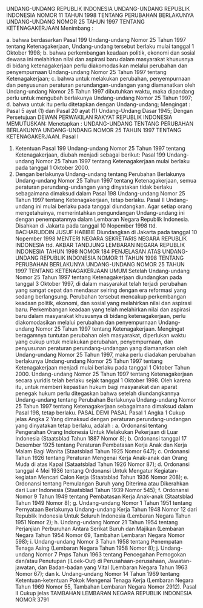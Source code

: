  UNDANG-UNDANG REPUBLIK INDONESIA UNDANG-UNDANG REPUBLIK INDONESIA NOMOR 11 TAHUN 1998 TENTANG PERUBAHAN BERLAKUNYA UNDANG-UNDANG NOMOR 25 TAHUN 1997 TENTANG KETENAGAKERJAAN
Menimbang :

a. bahwa berdasarkan Pasal 199 Undang-undang Nomor 25 Tahun 1997 tentang Ketenagakerjaan, Undang-undang tersebut berlaku mulai tanggal 1 Oktober 1998;
b. bahwa perkembangan keadaan politik, ekonomi dan sosial dewasa ini melahirkan nilai dan aspirasi baru dalam masyarakat khususnya di bidang ketenagakerjaan perlu diakomodasikan melalui perubahan dan penyempurnaan Undang-undang Nomor 25 Tahun 1997 tentang Ketenagakerjaan;
c. bahwa untuk melakukan perubahan, penyempurnaan dan penyusunan peraturan perundangan-undangan yang diamanatkan oleh Undang-undang Nomor 25 Tahun 1997 dibutuhkan waktu, maka dipandang perlu untuk mengubah berlakunya Undang-undang Nomor 25 Tahun 1997;
d. bahwa untuk itu perlu ditetapkan dengan Undang-undang;
Mengingat :
 Pasal 5 ayat (1) dan Pasal 20 ayat (1) Undang-Undang Dasar 1945; Dengan Persetujuan DEWAN PERWAKILAN RAKYAT REPUBLIK INDONESIA
MEMUTUSKAN:
 Menetapkan : UNDANG-UNDANG TENTANG PERUBAHAN BERLAKUNYA UNDANG-UNDANG NOMOR 25 TAHUN 1997 TENTANG KETENAGAKERJAAN.
Pasal I
1. Ketentuan Pasal 199 Undang-undang Nomor 25 Tahun 1997 tentang Ketenagakerjaan, diubah menjadi sebagai berikut:
Pasal 199
Undang-undang Nomor 25 Tahun 1997 tentang Ketenagakerjaan mulai berlaku pada tanggal 1 Oktober 2000.
2. Dengan berlakunya Undang-undang tentang Perubahan Berlakunya Undang-undang Nomor 25 Tahun 1997 tentang Ketenagakerjaan, semua peraturan perundang-undangan yang dinyatakan tidak berlaku sebagaimana dimaksud dalam Pasal 198 Undang-undang Nomor 25 Tahun 1997 tentang Ketenagakerjaan, tetap berlaku.
Pasal II
Undang-undang ini mulai berlaku pada tanggal diundangkan.
Agar setiap orang mengetahuinya, memerintahkan pengundangan Undang-undang ini dengan penempatannya dalam Lembaran Negara Republik Indonesia. Disahkan di Jakarta pada tanggal 10 Nopember 1998 ttd. BACHARUDDIN JUSUF HABIBIE Diundangkan di Jakarta pada tanggal 10 Nopember 1998 MENTERI NEGARA SEKRETARIS NEGARA REPUBLIK INDONESIA ttd. AKBAR TANDJUNG LEMBARAN NEGARA REPUBLIK INDONESIA TAHUN 1998 NOMOR 184 PENJELASAN ATAS UNDANG-UNDANG REPUBLIK INDONESIA NOMOR 11 TAHUN 1998 TENTANG PERUBAHAN BERLAKUNYA UNDANG-UNDANG NOMOR 25 TAHUN 1997 TENTANG KETENAGAKERJAAN UMUM Setelah Undang-undang Nomor 25 Tahun 1997 tentang Ketenagakerjaan diundangkan pada tanggal 3 Oktober 1997, di dalam masyarakat telah terjadi perubahan yang sangat cepat dan mendasar seiring dengan era reformasi yang sedang berlangsung. Perubahan tersebut mencakup perkembangan keadaan politik, ekonomi, dan sosial yang melahirkan nilai dan aspirasi baru. Perkembangan keadaan yang telah melahirkan nilai dan aspirasi baru dalam masyarakat khususnya di bidang ketenagakerjaan, perlu diakomodasikan melalui perubahan dan penyempurnaan Undang-undang Nomor 25 Tahun 1997 tentang Ketenagakerjaan. Mengingat beragamnya tuntutan perubahan oleh masyarakat, diperlukan waktu yang cukup untuk melakukan perubahan, penyempurnaan, dan penyusunan peraturan perundang-undangan yang diamanatkan oleh Undang-undang Nomor 25 Tahun 1997, maka perlu diadakan perubahan berlakunya Undang-undang Nomor 25 Tahun 1997 tentang Ketenagakerjaan menjadi mulai berlaku pada tanggal 1 Oktober Tahun 2000. Undang-undang Nomor 25 Tahun 1997 tentang Ketenagakerjaan secara yuridis telah berlaku sejak tanggal 1 Oktober 1998. Oleh karena itu, untuk memberi kepastian hukum bagi masyarakat dan aparat penegak hukum perlu ditegaskan bahwa setelah diundangkannya Undang-undang tentang Perubahan Berlakunya Undang-undang Nomor 25 Tahun 1997 tentang Ketenagakerjaan sebagaimana dimaksud dalam Pasal 198, tetap berlaku. PASAL DEMI PASAL
Pasal 1
Angka 1 Cukup jelas Angka 2 Yang dimaksud dengan peraturan perundang-undangan yang dinyatakan tetap berlaku, adalah :
a. Ordonansi tentang Pengerahan Orang Indonesia Untuk Melakukan Pekerjaan di Luar Indonesia (Staatsblad Tahun 1887 Nomor 8);
b. Ordonansi tanggal 17 Desember 1925 tentang Peraturan Pembatasan Kerja Anak dan Kerja Malam Bagi Wanita (Staatsblad Tahun 1925 Nomor 647);
c. Ordonansi Tahun 1926 tentang Peraturan Mengenai Kerja Anak-anak dan Orang Muda di atas Kapal (Sataatsblad Tahun 1926 Nomor 87);
d. Ordonansi tanggal 4 Mei 1936 tentang Ordonansi Untuk Mengatur Kegiatan-kegiatan Mencari Calon Kerja (Staatsblad Tahun 1936 Nomor 208);
e. Ordonansi tentang Pemulangan Buruh yang Diterima atau Dikerahkan dari Luar Indonesia (Staatsblad Tahun 1939 Nomor 545);
f. Ordonansi Nomor 9 Tahun 1949 tentang Pembatasan Kerja Anak-anak (Staatsblad Tahun 1949 Nomor 8);
g. Undang-undang Nomor 1 Tahun 1951 tentang Pernyataan Berlakunya Undang-undang Kerja Tahun 1948 Nomor 12 dari Republik Indonesia Untuk Seluruh Indonesia (Lembaran Negara Tahun 1951 Nomor 2);
h. Undang-undang Nomor 21 Tahun 1954 tentang Perjanjian Perburuhan Antara Serikat Buruh dan Majikan (Lembaran Negara Tahun 1954 Nomor 69, Tambahan Lembaran Negara Nomor 598);
i. Undang-undang Nomor 3 Tahun 1958 tentang Penempatan Tenaga Asing (Lembaran Negara Tahun 1958 Nomor 8);
j. Undang-undang Nomor 7 Pnps Tahun 1963 tentang Pencegahan Pemogokan dan/atau Penutupan (lLoek-Out) di Perusahaan-perusahaan, Jawatan-jawatan, dan Badan-badan yang Vital (Lembaran Negara Tahun 1963 Nomor 67); dan
k. Undang-undang Nomor 14 Tahun 1969 tentang Ketentuan-ketentuan Pokok Mengenai Tenaga Kerja (Lembaran Negara Tahun 1969 Nomor 55, Tambahan Lembaran Negara Nomor 2912).
Pasal II
Cukup jelas TAMBAHAN LEMBARAN NEGARA REPUBLIK INDONESIA NOMOR 3791